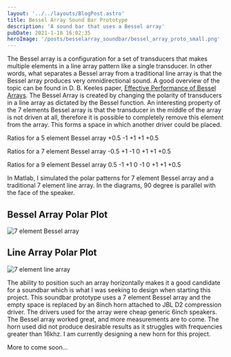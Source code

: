 ```yaml
---
layout: '../../layouts/BlogPost.astro'
title: Bessel Array Sound Bar Prototype
description: 'A sound bar that uses a Bessel array'
pubDate: 2021-1-18 16:02:35
heroImage: '/posts/besselarray_soundbar/bessel_array_proto_small.png'
---
```

The Bessel array is a configuration for a set of transducers that makes multiple elements in a line array pattern like a single transducer. In other words, what separates a Bessel array from a traditional line array is that the Bessel array produces very omnidirectional sound. A good overview of the topic can be found in D. B. Keeles paper, [Effective Performance of Bessel Arrays](/posts/besselarray_soundbar/Keele_Bessel_Arrays.pdf). The Bessel Array is created by changing the polarity of transducers in a line array as dictated by the Bessel function. An interesting property of the 7 elements Bessel array is that the transducer in the middle of the array is not driven at all, therefore it is possible to completely remove this element from the array. This forms a space in which another driver could be placed.

Ratios for a 5 element Bessel array
+0.5 -1 +1 +1 +0.5

Ratios for a 7 element Bessel array
-0.5 +1 -1 0 +1 +1 +0.5

Ratios for a 9 element Bessel array
0.5 -1 +1 0 -1 0 +1 +1 +0.5

In Matlab, I simulated the polar patterns for 7 element Bessel array and a traditional 7 element line array. In the diagrams, 90 degree is parallel with the face of the speaker.

## Bessel Array Polar Plot
![7 element Bessel array](/posts/besselarray_soundbar/bessel_polar.jpg)


## Line Array Polar Plot
![7 element line array](/posts/besselarray_soundbar/line_polar.jpg)

The ability to position such an array horizontally makes it a good candidate for a soundbar which is what I was seeking to design when starting this project. This soundbar prototype uses a 7 element Bessel array and the empty space is replaced by an 8inch horn attached to JBL D2 compression driver. The drivers used for the array were cheap generic 6inch speakers. The Bessel array worked great, and more measurements are to come. The horn used did not produce desirable results as it struggles with frequencies greater than 16khz. I am currently designing a new horn for this project.

More to come soon...
